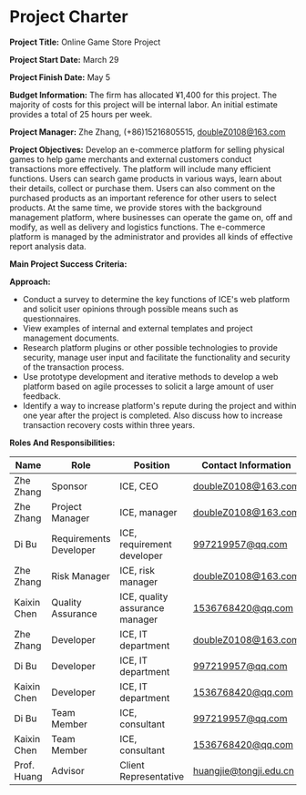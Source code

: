 # Project Charter

**Project Title:** Online Game Store Project

**Project Start Date:** March 29

**Project Finish Date:** May 5

**Budget Information:** The firm has allocated ¥1,400 for this project. The majority of costs for this project will be internal labor. An initial estimate provides a total of 25 hours per week.

**Project Manager:** Zhe Zhang, (+86)15216805515, doubleZ0108@163.com

**Project Objectives:** Develop an e-commerce platform for selling physical games to help game merchants and external customers conduct transactions more effectively. The platform will include many efficient functions. Users can search game products in various ways, learn about their details, collect or purchase them. Users can also comment on the purchased products as an important reference for other users to select products. At the same time, we provide stores with the background management platform, where businesses can operate the game on, off and modify, as well as delivery and logistics functions. The e-commerce platform is managed by the administrator and provides all kinds of effective report analysis data.

**Main Project Success Criteria:**

**Approach:**

- Conduct a survey to determine the key functions of ICE's web platform and solicit user opinions through possible means such as questionnaires.
- View examples of internal and external templates and project management documents.
- Research platform plugins or other possible technologies to provide security, manage user input and facilitate the functionality and security of the transaction process.
- Use prototype development and iterative methods to develop a web platform based on agile processes to solicit a large amount of user feedback.
- Identify a way to increase platform's repute during the project and within one year after the project is completed. Also discuss how to increase transaction recovery costs within three years.

**Roles And Responsibilities:**

| Name        | Role                   | Position                       | Contact Information                                     |
| ----------- | ---------------------- | ------------------------------ | ------------------------------------------------------- |
| Zhe Zhang   | Sponsor                | ICE, CEO                       | [doubleZ0108@163.com](mailto:doubleZ0108@163.com)       |
| Zhe Zhang   | Project Manager        | ICE, manager                   | [doubleZ0108@163.com](mailto:doubleZ0108@163.com)       |
| Di Bu       | Requirements Developer | ICE, requirement developer     | 997219957@qq.com                                        |
| Zhe Zhang   | Risk Manager           | ICE, risk manager              | [doubleZ0108@163.com](mailto:doubleZ0108@163.com)       |
| Kaixin Chen | Quality Assurance      | ICE, quality assurance manager | 1536768420@qq.com                                       |
| Zhe Zhang   | Developer              | ICE, IT department             | doubleZ0108@163.com                                     |
| Di Bu       | Developer              | ICE, IT department             | 997219957@qq.com                                        |
| Kaixin Chen | Developer              | ICE, IT department             | 1536768420@qq.com                                       |
| Di Bu       | Team Member            | ICE, consultant                | 997219957@qq.com                                        |
| Kaixin Chen | Team Member            | ICE, consultant                | 1536768420@qq.com                                       |
| Prof. Huang | Advisor                | Client Representative          | [huangjie@tongji.edu.cn](mailto:huangjie@tongji.edu.cn) |